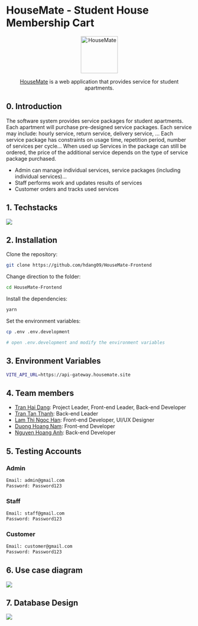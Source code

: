 # HouseMate - Student House Membership Cart

<div align="center">
    <img src="./public/assets/favicon/android-chrome-512x512.png" alt="HouseMate" width="100" height="100" />
    <p><a href="https://housemate.site">HouseMate</a> is a web application that provides service for student apartments.</p>
</div>

## 0. Introduction

The software system provides service packages for student apartments. Each apartment will purchase pre-designed service packages. Each service may include: hourly service, return service, delivery service, ... Each service package has constraints on usage time, repetition period, number of services per cycle... When used up Services in the package can still be ordered, the price of the additional service depends on the type of service package purchased.

-   Admin can manage individual services, service packages (including individual services)...
-   Staff performs work and updates results of services
-   Customer orders and tracks used services

## 1. Techstacks

<img src="./.github/readme/tech-stacks.png" />

## 2. Installation

Clone the repository:

```bash
git clone https://github.com/hdang09/HouseMate-Frontend
```

Change direction to the folder:

```bash
cd HouseMate-Frontend
```

Install the dependencies:

```bash
yarn
```

Set the environment variables:

```bash
cp .env .env.development

# open .env.development and modify the environment variables
```

## 3. Environment Variables

```bash
VITE_API_URL=https://api-gateway.housemate.site
```

## 4. Team members

-   [Tran Hai Dang](https://github.com/hdang09): Project Leader, Front-end Leader, Back-end Developer
-   [Tran Tan Thanh](https://github.com/ttthanhf): Back-end Leader
-   [Lam Thi Ngoc Han](https://github.com/LamHana): Front-end Developer, UI/UX Designer
-   [Duong Hoang Nam](https://github.com/namdh03): Front-end Developer
-   [Nguyen Hoang Anh](https://github.com/HanhNg23): Back-end Developer

## 5. Testing Accounts

### Admin

```bash
Email: admin@gmail.com
Password: Password123
```

### Staff

```bash
Email: staff@gmail.com
Password: Password123
```

### Customer

```bash
Email: customer@gmail.com
Password: Password123
```

## 6. Use case diagram

<img src="./.github/readme/use-case-diagram.png" />

## 7. Database Design

<img src="./.github/readme/database.png" />

